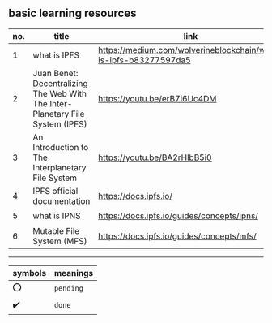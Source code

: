  ## basic learning resources
 
no. | title | link | description | type | status
--- | ----- | ---- | ----------- | ---- | ------
1 | what is IPFS | https://medium.com/wolverineblockchain/what-is-ipfs-b83277597da5 | - | `blog` | :heavy_check_mark: 
2 | Juan Benet: Decentralizing The Web With The Inter-Planetary File System (IPFS) | https://youtu.be/erB7i6Uc4DM | - | `video` | :o:
3 | An Introduction to The Interplanetary File System | https://youtu.be/BA2rHlbB5i0 | - | `video` | :heavy_check_mark: 
4 | IPFS official documentation | https://docs.ipfs.io/ | - | `docs` | :o:
5 | what is IPNS | https://docs.ipfs.io/guides/concepts/ipns/ | - | `blog` | :o:
6 | Mutable File System (MFS) | https://docs.ipfs.io/guides/concepts/mfs/ | - | `blog` | :o:

---
symbols | meanings
------- | --------
:o: | `pending`
:heavy_check_mark: | `done`

